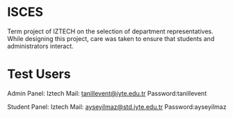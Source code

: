 # ISCES
Term project of IZTECH on the selection of department representatives. While designing this project, care was taken to ensure that students and administrators interact.

# Test Users
Admin Panel:
Iztech Mail: tanillevent@iyte.edu.tr
Password:tanillevent

Student Panel:
Iztech Mail: ayseyilmaz@std.iyte.edu.tr
Password:ayseyilmaz
